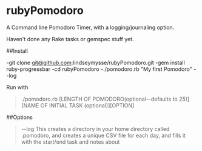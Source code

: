rubyPomodoro
============

A Command line Pomodoro Timer, with a logging/journaling option. 

Haven't done any Rake tasks or gemspec stuff yet. 

##Install

-git clone git@github.com:lindseymysse/rubyPomodoro.git
-gem install ruby-progressbar
-cd rubyPomodoro
-./pomodoro.rb "My first Pomodoro" --log

Run with 
>./pomodoro.rb [LENGTH OF POMODORO(optional--defaults to 25)][NAME OF INITIAL TASK (optional)][OPTION]

##Options

>--log
This creates a directory in your home directory called .pomodoro, and creates a unique CSV file for each day, and fills it with the start/end task and notes about 
